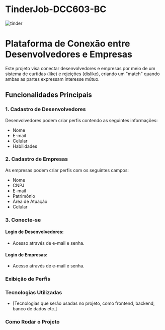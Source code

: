 # TinderJob-DCC603-BC

![tinder](https://github.com/user-attachments/assets/47788f6c-7ab5-4e0e-8d85-f90853e50488)

# Plataforma de Conexão entre Desenvolvedores e Empresas

Este projeto visa conectar desenvolvedores e empresas por meio de um sistema de curtidas (like) e rejeições (dislike), criando um "match" quando ambas as partes expressam interesse mútuo.

## Funcionalidades Principais

### 1. Cadastro de Desenvolvedores

Desenvolvedores podem criar perfis contendo as seguintes informações:
- Nome
- E-mail
- Celular
- Habilidades

### 2. Cadastro de Empresas

As empresas podem criar perfis com os seguintes campos:
- Nome
- CNPJ
- E-mail
- Patrimônio
- Área de Atuação
- Celular


### 3. Conecte-se

#### Login de Desenvolvedores:
- Acesso através de e-mail e senha.

#### Login de Empresas:
- Acesso através de e-mail e senha.

### Exibição de Perfis

### Tecnologias Utilizadas
- [Tecnologias que serão usadas no projeto, como frontend, backend, banco de dados etc.]

### Como Rodar o Projeto


